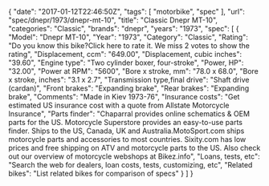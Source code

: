 {
    "date": "2017-01-12T22:46:50Z",
    "tags": [
        "motorbike",
        "spec"
    ],
    "url": "spec\/dnepr\/1973\/dnepr-mt-10",
    "title": "Classic Dnepr MT-10",
    "categories": "Classic",
    "brands": "dnepr",
    "years": "1973",
    "spec": [
        {
            "Model": "Dnepr MT-10",
            "Year": "1973",
            "Category": "Classic",
            "Rating": "Do you know this bike?Click here to rate it. We miss 2 votes to show the rating",
            "Displacement, ccm": "649.00",
            "Displacement, cubic inches": "39.60",
            "Engine type": "Two cylinder boxer, four-stroke",
            "Power, HP": "32.00",
            "Power at RPM": "5600",
            "Bore x stroke, mm": "78.0 x 68.0",
            "Bore x stroke, inches": "3.1 x 2.7",
            "Transmission type,final drive": "Shaft drive (cardan)",
            "Front brakes": "Expanding brake",
            "Rear brakes": "Expanding brake",
            "Comments": "Made in Kiev 1973-76",
            "Insurance costs": "Get estimated US insurance cost with a quote from Allstate Motorcycle Insurance",
            "Parts finder": "Chaparral provides online schematics & OEM parts for the US.   Motorcycle Superstore provides an easy-to-use parts finder. Ships to the US, Canada, UK and Australia.MotoSport.com ships motorcycle parts and accessories to most countries.    Sixity.com has low prices and free shipping on ATV and motorcycle parts to the US. Also check out our overview of motorcycle webshops at Bikez.info",
            "Loans, tests, etc": "Search the web for dealers, loan costs, tests, customizing, etc",
            "Related bikes": "List related bikes for comparison of specs"
        }
    ]
}